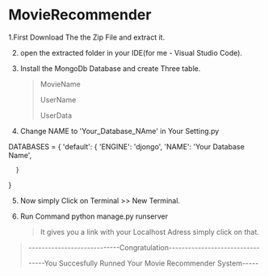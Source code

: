# MovieRecommender

1.First Download The the Zip File and extract it.

2. open the extracted folder in your IDE(for me - Visual Studio Code).

3. Install the MongoDb Database  and create Three table.
      > MovieName
      > 
      > UserName
      > 
      > UserData
 
4. Change NAME to 'Your_Database_NAme' in Your Setting.py

  DATABASES = {
      'default': {
          'ENGINE': 'djongo',
          'NAME': 'Your Database Name',
        
      }
  }
  
  
  5. Now simply Click on Terminal >> New Terminal.
  
  6. Run Command python manage.py runserver    
      > It gives you a link with your Localhost Adress simply click on that.
      
>----------------------------Congratulation----------------------------
>
>-----You Succesfully Runned Your Movie Recommender System-----
